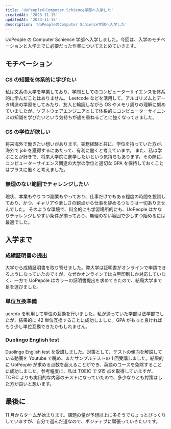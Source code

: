 ```yaml
---
title: 'UoPeopleのComputer Schience学部へ入学した'
createdAt: '2023-11-15'
updatedAt: '2023-11-15'
description: 'UoPeopleのComputer Schience学部へ入学した'
---
```


UoPeople の Computer Schience 学部へ入学しました。今回は、入学のモチベーションと入学までに必要だった作業についてまとめていきます。

## モチベーション

### CS の知識を体系的に学びたい

私は文系の大学を卒業しており、学問としてのコンピューターサイエンスを体系的に学んだことはありません。
Leetcode などを活用して、アルゴリズムとデータ構造の学習をしてみたり、友人と輪読しながら OS やメモリ周りの理解に努めていましたが、ソフトウェアエンジニアとして体系的にコンピューターサイエンスの知識を学びたいという気持ちが歳を重ねるごとに強くなってきました。

### CS の学位が欲しい

将来海外で働きたい想いがあります。実務経験と共に、学位を持っていた方が、海外で job を獲得するにあたって、有利に働くと考えています。
また、私は学ぶことが好きで、将来大学院に進学したいという気持ちもあります。その際に、コンピューターサイエンス関連の大学の学位と適切な GPA を保持しておくことはプラスに働くと考えました。

### 無理のない範囲でチャレンジしたい

現状、本業もやりつつ副業もやっており、仕事だけでもある程度の時間を投資しており、かつ、キャリアや楽しさの観点から仕事を辞めるつもりは一切ありませんでした。
そのような環境で、料金的にも学習場所的にも、UoPeople はかなりチャレンジしやすい条件が揃っており、無理のない範囲で少しずつ始めるには最適でした。

## 入学まで

### 成績証明書の提出

大学から成績証明書を取り寄せました。弊大学は証明書がオンラインで申請できるようになっていたのですが、なぜかオンラインでは白黒印刷しか対応していなく、一方で UoPepole はカラーの証明書提出を求めてきたので、結局大学まで足を運びました。

### 単位互換準備

ucredo を利用して単位の互換を行いました。私が通っていた学部は法学部でしたが、結果的に 42 単位互換することに成功しました。GPA がもっと良ければもう少し単位互換できたかもしれません。

### Duolingo English test

Duolingo English test を受講しました。対策として、テストの傾向を解説している動画を Youtube で眺め、またサンプルテストの 1 回受講しました。結果的に UoPeople が求める点数を超えることができ、英語のコースを免除することに成功しました。参考程度に、私は TOEIC で 915 点を取得していますが、TOEIC よりも実用的な内容のテストになっていたので、多少なりとも対策はした方が良いと想います。

## 最後に

11 月からタームが始まります。課題の量が予想以上に多そうでちょっとびっくりしていますが、自分で選んだ道なので、ポジティブに頑張っていきたいです。
